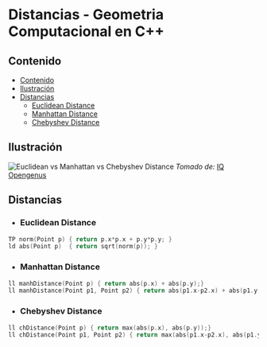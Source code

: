 # Distancias - Geometria Computacional en C++

## Contenido

* [Contenido](#contenido)
* [Ilustración](#ilustración)
* [Distancias](#distancias)
    * [Euclidean Distance](#euclidean-distance)
    * [Manhattan Distance](#manhattan-distance)
    * [Chebyshev Distance](#chebyshev-distance)

## Ilustración

![Euclidean vs Manhattan vs Chebyshev Distance](https://iq.opengenus.org/content/images/2018/12/distance.jpg)
_Tomado de:_ [IQ Opengenus](https://iq.opengenus.org/euclidean-vs-manhattan-vs-chebyshev-distance/)

## Distancias

* ### Euclidean Distance

```c++
TP norm(Point p) { return p.x*p.x + p.y*p.y; }
ld abs(Point p)  { return sqrt(norm(p)); }
```

* ### Manhattan Distance

```c++
ll manhDistance(Point p) { return abs(p.x) + abs(p.y);}
ll manhDistance(Point p1, Point p2) { return abs(p1.x-p2.x) + abs(p1.y-p2.y);}
```

* ### Chebyshev Distance

```c++
ll chDistance(Point p) { return max(abs(p.x), abs(p.y));}
ll chDistance(Point p1, Point p2) { return max(abs(p1.x-p2.x), abs(p1.y-p2.y));}
```
